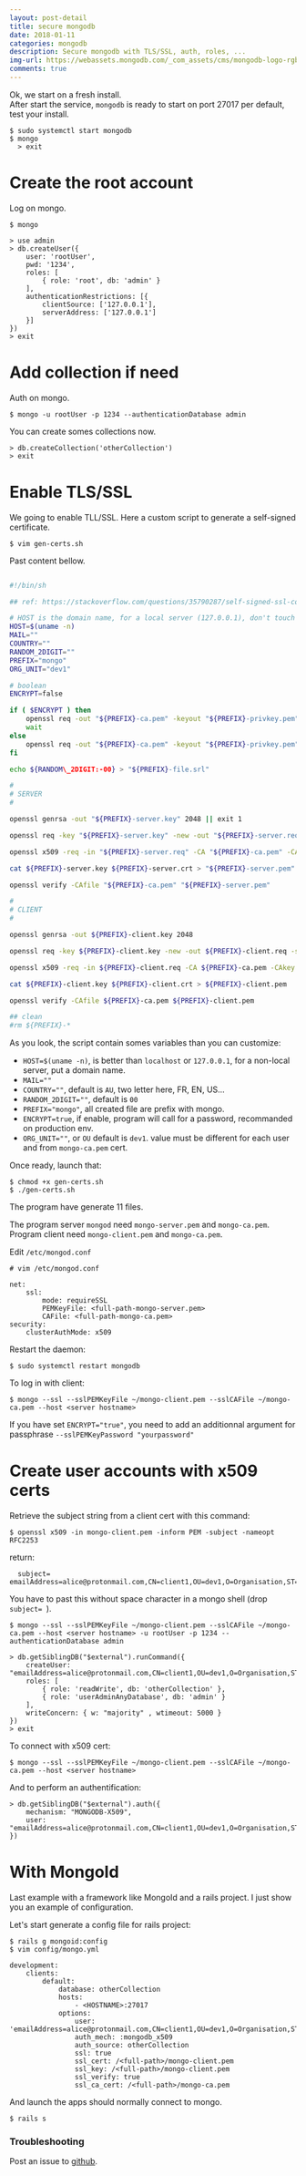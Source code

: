 ```yaml
---
layout: post-detail
title: secure mongodb
date: 2018-01-11
categories: mongodb
description: Secure mongodb with TLS/SSL, auth, roles, ...
img-url: https://webassets.mongodb.com/_com_assets/cms/mongodb-logo-rgb-j6w271g1xn.jpg
comments: true
---
```


Ok, we start on a fresh install.  
After start the service, `mongodb` is ready to start on port 27017 per default, test your install.

    $ sudo systemctl start mongodb
    $ mongo
      > exit

# Create the root account

Log on mongo.

    $ mongo

```
> use admin
> db.createUser({
    user: 'rootUser',
    pwd: '1234',
    roles: [
        { role: 'root', db: 'admin' }
    ],
    authenticationRestrictions: [{
        clientSource: ['127.0.0.1'],
        serverAddress: ['127.0.0.1']
    }]
})
> exit
```

# Add collection if need

Auth on mongo.

    $ mongo -u rootUser -p 1234 --authenticationDatabase admin
    
You can create somes collections now.

```
> db.createCollection('otherCollection')
> exit
```

# Enable TLS/SSL

We going to enable TLL/SSL. Here a custom script to generate a self-signed certificate.

    $ vim gen-certs.sh

Past content bellow.

```sh

#!/bin/sh

## ref: https://stackoverflow.com/questions/35790287/self-signed-ssl-connection-using-pymongo#35967188

# HOST is the domain name, for a local server (127.0.0.1), don't touch 'uname -n'
HOST=$(uname -n)
MAIL=""
COUNTRY=""
RANDOM_2DIGIT=""
PREFIX="mongo"
ORG_UNIT="dev1"

# boolean
ENCRYPT=false

if ( $ENCRYPT ) then
    openssl req -out "${PREFIX}-ca.pem" -keyout "${PREFIX}-privkey.pem" -new -x509 -days 365 -subj "/C=${COUNTRY:-AU}/ST=NSW/O=Organisation/CN=root/emailAddress=${MAIL:?}"
    wait
else
    openssl req -out "${PREFIX}-ca.pem" -keyout "${PREFIX}-privkey.pem" -new -x509 -nodes -days 365 -subj "/C=${COUNTRY:-AU}/ST=NSW/O=Organisation/CN=root/emailAddress=${MAIL:?}"
fi

echo ${RANDOM\_2DIGIT:-00} > "${PREFIX}-file.srl"

#
# SERVER
#

openssl genrsa -out "${PREFIX}-server.key" 2048 || exit 1

openssl req -key "${PREFIX}-server.key" -new -out "${PREFIX}-server.req" -subj  "/C=${COUNTRY:-AU}/ST=NSW/O=Organisation/CN=server1/CN=${HOST:?}/emailAddress=${MAIL:?}" || exit 1

openssl x509 -req -in "${PREFIX}-server.req" -CA "${PREFIX}-ca.pem" -CAkey "${PREFIX}-privkey.pem" -CAserial "${PREFIX}-file.srl" -out "${PREFIX}-server.crt" -days 365 || exit 1

cat ${PREFIX}-server.key ${PREFIX}-server.crt > "${PREFIX}-server.pem"

openssl verify -CAfile "${PREFIX}-ca.pem" "${PREFIX}-server.pem"

#
# CLIENT
#

openssl genrsa -out ${PREFIX}-client.key 2048

openssl req -key ${PREFIX}-client.key -new -out ${PREFIX}-client.req -subj "/C=${COUNTRY:-AU}/ST=NSW/O=Organisation/OU=${ORG_UNIT:-Organisation-client}/CN=client1/emailAddress=${MAIL:?}"

openssl x509 -req -in ${PREFIX}-client.req -CA ${PREFIX}-ca.pem -CAkey "${PREFIX}-privkey.pem" -CAserial ${PREFIX}-file.srl -out ${PREFIX}-client.crt -days 365

cat ${PREFIX}-client.key ${PREFIX}-client.crt > ${PREFIX}-client.pem

openssl verify -CAfile ${PREFIX}-ca.pem ${PREFIX}-client.pem

## clean
#rm ${PREFIX}-*
```

As you look, the script contain somes variables than you can customize:

+ `HOST=$(uname -n)`, is better than `localhost` or `127.0.0.1`, for a non-local server, put a domain name.
+ `MAIL=""`
+ `COUNTRY=""`, default is `AU`, two letter here, FR, EN, US...
+ `RANDOM_2DIGIT=""`, default is `00`
+ `PREFIX="mongo"`, all created file are prefix with mongo.
+ `ENCRYPT=true`, if enable, program will call for a password, recommanded on production env.
+ `ORG_UNIT=""`, or `OU` default is `dev1`. value must be different for each user and from `mongo-ca.pem` cert.

Once ready, launch that:

    $ chmod +x gen-certs.sh
    $ ./gen-certs.sh

The program have generate 11 files.

The program server `mongod` need `mongo-server.pem` and `mongo-ca.pem`.
Program client need `mongo-client.pem` and `mongo-ca.pem`.

Edit `/etc/mongod.conf`

```
# vim /etc/mongod.conf

net:
    ssl: 
        mode: requireSSL
        PEMKeyFile: <full-path-mongo-server.pem>
        CAFile: <full-path-mongo-ca.pem>
security:
    clusterAuthMode: x509
```

Restart the daemon:

    $ sudo systemctl restart mongodb

To log in with client: 

    $ mongo --ssl --sslPEMKeyFile ~/mongo-client.pem --sslCAFile ~/mongo-ca.pem --host <server hostname>

If you have set `ENCRYPT="true"`, you need to add an additionnal argument for passphrase `--sslPEMKeyPassword "yourpassword"`

# Create user accounts with x509 certs

Retrieve the subject string from a client cert with this command:

    $ openssl x509 -in mongo-client.pem -inform PEM -subject -nameopt RFC2253
    
return:

      subject= emailAddress=alice@protonmail.com,CN=client1,OU=dev1,O=Organisation,ST=NSW,C=FR

You have to past this without space character in a mongo shell (drop `subject= `).

    $ mongo --ssl --sslPEMKeyFile ~/mongo-client.pem --sslCAFile ~/mongo-ca.pem --host <server hostname> -u rootUser -p 1234 --authenticationDatabase admin

```
> db.getSiblingDB("$external").runCommand({
    createUser: "emailAddress=alice@protonmail.com,CN=client1,OU=dev1,O=Organisation,ST=NSW,C=FR",
    roles: [
        { role: 'readWrite', db: 'otherCollection' },
        { role: 'userAdminAnyDatabase', db: 'admin' }
    ],
    writeConcern: { w: "majority" , wtimeout: 5000 }
})
> exit
```

To connect with x509 cert:

    $ mongo --ssl --sslPEMKeyFile ~/mongo-client.pem --sslCAFile ~/mongo-ca.pem --host <server hostname>

And to perform an authentification:

```
> db.getSiblingDB("$external").auth({
    mechanism: "MONGODB-X509",
    user: "emailAddress=alice@protonmail.com,CN=client1,OU=dev1,O=Organisation,ST=NSW,C=FR",
})
```

# With MongoId

Last example with a framework like MongoId and a rails project. I just show you an example of configuration.

Let's start generate a config file for rails project:

    $ rails g mongoid:config
    $ vim config/mongo.yml

```
development:
    clients:
        default:
            database: otherCollection
            hosts: 
                - <HOSTNAME>:27017
            options:
                user: 'emailAddress=alice@protonmail.com,CN=client1,OU=dev1,O=Organisation,ST=NSW,C=FR'
                auth_mech: :mongodb_x509
                auth_source: otherCollection
                ssl: true
                ssl_cert: /<full-path>/mongo-client.pem
                ssl_key: /<full-path>/mongo-client.pem
                ssl_verify: true
                ssl_ca_cert: /<full-path>/mongo-ca.pem
```

And launch the apps should normally connect to mongo.

    $ rails s

### Troubleshooting

Post an issue to [github](https://github.com/szorfein/szorfein.github.io/issue).
